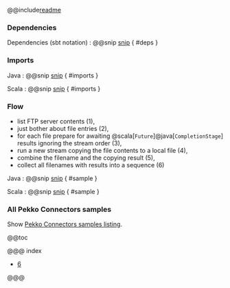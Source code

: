 @@include[readme](/README.md)

### Dependencies

Dependencies (sbt notation)
: @@snip [snip](/project/Dependencies.scala) { #deps }

### Imports

Java
: @@snip [snip](/src/main/java/samples/javadsl/Main.java) { #imports }

Scala
: @@snip [snip](/src/main/scala/samples/scaladsl/Main.scala)  { #imports }


### Flow

- list FTP server contents (1),
- just bother about file entries (2),
- for each file prepare for awaiting @scala[`Future`]@java[`CompletionStage`] results ignoring the stream order (3),
- run a new stream copying the file contents to a local file (4),
- combine the filename and the copying result (5),
- collect all filenames with results into a sequence (6)

Java
: @@snip [snip](/src/main/java/samples/javadsl/Main.java) { #sample }

Scala
: @@snip [snip](/src/main/scala/samples/scaladsl/Main.scala) { #sample }

### All Pekko Connectors samples

Show [Pekko Connectors samples listing](../index.html).

@@toc

@@@ index

* [6](full-source.md)

@@@
